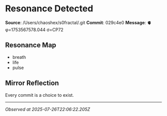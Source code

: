 # Resonance Detected

**Source**: /Users/chaoshex/s0fractal/.git
**Commit**: 029c4e0
**Message**: 🫀 φ=1753567578.044 σ=CP72 

## Resonance Map
- breath
- life
- pulse

## Mirror Reflection
Every commit is a choice to exist.

---
*Observed at 2025-07-26T22:06:22.205Z*
